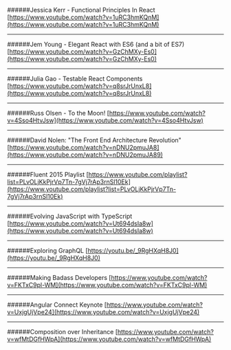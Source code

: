 

######Jessica Kerr - Functional Principles In React
[https://www.youtube.com/watch?v=1uRC3hmKQnM](https://www.youtube.com/watch?v=1uRC3hmKQnM)

---

######Jem Young - Elegant React with ES6 (and a bit of ES7)
[https://www.youtube.com/watch?v=GzChMXy-Es0](https://www.youtube.com/watch?v=GzChMXy-Es0)

---

######Julia Gao - Testable React Components
[https://www.youtube.com/watch?v=q8srJrUnxL8](https://www.youtube.com/watch?v=q8srJrUnxL8)

---

######Russ Olsen - To the Moon!
[https://www.youtube.com/watch?v=4Sso4HtvJsw](https://www.youtube.com/watch?v=4Sso4HtvJsw)

---

######David Nolen: "The Front End Architecture Revolution"
[https://www.youtube.com/watch?v=nDNU2pmuJA8](https://www.youtube.com/watch?v=nDNU2pmuJA89)

---

######Fluent 2015 Playlist
[https://www.youtube.com/playlist?list=PLvOLjKkPjrVp7Tn-7gVj7rAp3rnSl10Ek](https://www.youtube.com/playlist?list=PLvOLjKkPjrVp7Tn-7gVj7rAp3rnSl10Ek)

---

######Evolving JavaScript with TypeScript
[https://www.youtube.com/watch?v=Ut694dsIa8w](https://www.youtube.com/watch?v=Ut694dsIa8w)

---

######Exploring GraphQL
[https://youtu.be/_9RgHXqH8J0](https://youtu.be/_9RgHXqH8J0)

---

######Making Badass Developers
[https://www.youtube.com/watch?v=FKTxC9pl-WM](https://www.youtube.com/watch?v=FKTxC9pl-WM)

---

######Angular Connect Keynote
[https://www.youtube.com/watch?v=UxjgUjVpe24](https://www.youtube.com/watch?v=UxjgUjVpe24)

---

######Composition over Inheritance
[https://www.youtube.com/watch?v=wfMtDGfHWpA](https://www.youtube.com/watch?v=wfMtDGfHWpA)